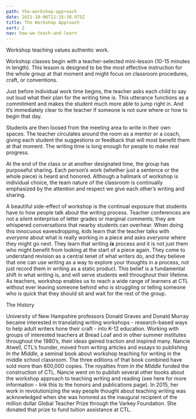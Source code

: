 ```yaml
---
path: the-workshop-approach
date: 2021-10-06T12:35:38.975Z
title: The Workshop Approach
sort: 2
nav: how-we-teach-and-learn
---
```

Workshop teaching values authentic work. 

Workshop classes begin with a teacher-selected mini-lesson (10-15 minutes in length). This lesson is designed to be the most effective instruction for the whole group at that moment and might focus on classroom procedures, craft, or conventions.

Just before individual work time begins, the teacher asks each child to say out loud what their plan for the writing time is. This utterance functions as a commitment and makes the student much more able to jump right in. And it’s immediately clear to the teacher if someone is not sure where or how to begin that day. 

Students are then loosed from the meeting area to write in their own spaces. The teacher circulates around the room as a mentor or a coach, giving each student the suggestions or feedback that will most benefit them at that moment. The writing time is long enough for people to make real progress. 

At the end of the class or at another designated time, the group has purposeful sharing. Each person’s work (whether just a sentence or the whole piece) is heard and honored. Although a hallmark of workshop is individual choice, the team nature of the classroom is continually emphasized by the attention and respect we give each other’s writing and sharing. 



A beautiful side-effect of workshop is the continual exposure that students have to how people talk about the writing process. Teacher conferences are not a silent enterprise of letter grades or marginal comments; they are whispered conversations that nearby students can overhear. When doing this innocuous eavesdropping, kids learn that the teacher talks with *everyone* about what is really working in a piece and asks *everyone* where they might go next. They learn that writing ***is*** process and it is not just them who might benefit from looking at the start of a piece again. They come to understand revision as a central tenet of what writers do, and they believe that one can use writing as a way to explore your thoughts in a process, not just record them in writing as a static product. This belief is a fundamental shift in what writing is, and will serve students well throughout their lifetime. As teachers, workshop enables us to reach a wide range of learners at CTL without ever leaving someone behind who is struggling or telling someone who is quick that they should sit and wait for the rest of the group. 



The History

University of New Hampshire professors Donald Graves and Donald Murray became interested in translating writing workshops - research-based ways to help adult writers hone their craft - into K-12 education. Working with groups of interested teachers at Bread Loaf and in other summer institutes throughout the 1980’s, their ideas gained traction and inspired many. Nancie Atwell, CTL’s founder, moved from writing articles and essays to publishing *In the Middle*, a seminal book about workshop teaching for writing in the middle school classroom. The three editions of that book combined have sold more than 600,000 copies. The royalties from *In the Middle* funded the construction of CTL. Nancie went on to publish several other books about the workshop approach to teaching writing and reading (see here for more information - link this to the honors and publications page). In 2015, her work in revolutionizing the way people thought about teaching writing was acknowledged when she was honored as the inaugural recipient of the million dollar Global Teacher Prize through the Varkey Foundation. She donated that prize to fund tuition assistance at CTL.